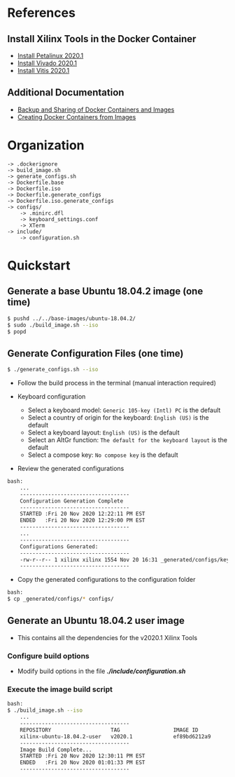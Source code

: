 [//]: # (Readme.md - Base Ubuntu User Image for v2020.1 Xilinx Tools)

# References

## Install Xilinx Tools in the Docker Container

- [Install Petalinux 2020.1](./README.user-install.md)
- [Install Vivado 2020.1](./README.vivado-install.md)
- [Install Vitis 2020.1](./README.vitis-install.md)

## Additional Documentation

- [Backup and Sharing of Docker Containers and Images](../../../documentation/backup-and-sharing-docker-images/README.md)
- [Creating Docker Containers from Images](../../../documentation/creating-containers-from-docker-images/README.md)

# Organization
```
-> .dockerignore
-> build_image.sh
-> generate_configs.sh
-> Dockerfile.base
-> Dockerfile.iso
-> Dockerfile.generate_configs
-> Dockerfile.iso.generate_configs
-> configs/
	-> .minirc.dfl
	-> keyboard_settings.conf
	-> XTerm
-> include/
	-> configuration.sh
```

# Quickstart

## Generate a base Ubuntu 18.04.2 image (one time)

```bash
$ pushd ../../base-images/ubuntu-18.04.2/
$ sudo ./build_image.sh --iso
$ popd
```

## Generate Configuration Files (one time)

```bash
$ ./generate_configs.sh --iso
```

- Follow the build process in the terminal (manual interaction required)
- Keyboard configuration
	- Select a keyboard model: ```Generic 105-key (Intl) PC``` is the default
	- Select a country of origin for the keyboard: ```English (US)``` is the default
	- Select a keyboard layout: ```English (US)``` is the default
	- Select an AltGr function: ```The default for the keyboard layout``` is the default
	- Select a compose key: ```No compose key``` is the default

- Review the generated configurations

```bash
bash:
	...
	-----------------------------------
	Configuration Generation Complete
	-----------------------------------
	STARTED :Fri 20 Nov 2020 12:22:11 PM EST
	ENDED   :Fri 20 Nov 2020 12:29:00 PM EST
	-----------------------------------
	...
	-----------------------------------
	Configurations Generated:
	-----------------------------------
	-rw-r--r-- 1 xilinx xilinx 1554 Nov 20 16:31 _generated/configs/keyboard_settings.conf
	-----------------------------------
```

- Copy the generated configurations to the configuration folder

```bash
bash:
$ cp _generated/configs/* configs/
```

## Generate an Ubuntu 18.04.2 user image 
- This contains all the dependencies for the v2020.1 Xilinx Tools

### Configure build options
- Modify build options in the file __*./include/configuration.sh*__

### Execute the image build script
```bash
bash:
$ ./build_image.sh --iso
	...
	-----------------------------------
	REPOSITORY                   TAG                 IMAGE ID            CREATED             SIZE
	xilinx-ubuntu-18.04.2-user   v2020.1             ef89bd6212a9        5 seconds ago       2.26GB
	-----------------------------------
	Image Build Complete...
	STARTED :Fri 20 Nov 2020 12:30:11 PM EST
	ENDED   :Fri 20 Nov 2020 01:01:33 PM EST
	-----------------------------------
```
